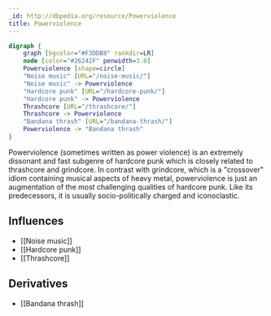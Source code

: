 ```yaml
---
_id: http://dbpedia.org/resource/Powerviolence
title: Powerviolence
---
```


```dot
digraph {
	graph [bgcolor="#F3DDB8" rankdir=LR]
	node [color="#26242F" penwidth=3.0]
	Powerviolence [shape=circle]
	"Noise music" [URL="/noise-music/"]
	"Noise music" -> Powerviolence
	"Hardcore punk" [URL="/hardcore-punk/"]
	"Hardcore punk" -> Powerviolence
	Thrashcore [URL="/thrashcore/"]
	Thrashcore -> Powerviolence
	"Bandana thrash" [URL="/bandana-thrash/"]
	Powerviolence -> "Bandana thrash"
}
```

Powerviolence (sometimes written as power violence) is an extremely dissonant and fast subgenre of hardcore punk which is closely related to thrashcore and grindcore. In contrast with grindcore, which is a "crossover" idiom containing musical aspects of heavy metal, powerviolence is just an augmentation of the most challenging qualities of hardcore punk. Like its predecessors, it is usually socio-politically charged and iconoclastic.

## Influences
- [[Noise music]]
- [[Hardcore punk]]
- [[Thrashcore]]

## Derivatives
- [[Bandana thrash]]
